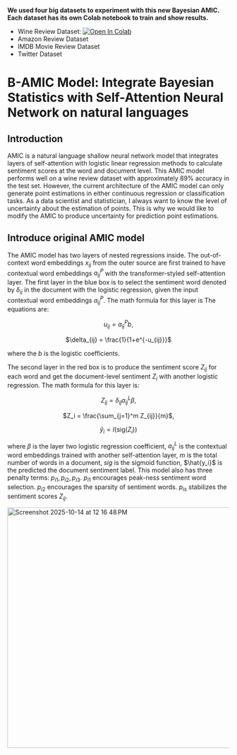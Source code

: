 **We used four big datasets to experiment with this new Bayesian AMIC. Each dataset has its own Colab notebook to train and show results.**
- Wine Review Dataset: [![Open In Colab](https://colab.research.google.com/assets/colab-badge.svg)]([https://drive.google.com/file/d/1k3KSQ5dcG12yMKW6MVCOGYtQTZOUyerz/view?usp=drive_link](https://colab.research.google.com/drive/1k3KSQ5dcG12yMKW6MVCOGYtQTZOUyerz))
- Amazon Review Dataset
- IMDB Movie Review Dataset
- Twitter Dataset


# B-AMIC Model: Integrate Bayesian Statistics with Self-Attention Neural Network on natural languages

## Introduction
AMIC is a natural language shallow neural network model that integrates layers of self-attention with
logistic linear regression methods to calculate sentiment scores at the word and document level. This AMIC
model performs well on a wine review dataset with approximately 89% accuracy in the test set. However, the
current architecture of the AMIC model can only generate point estimations in either continuous regression
or classification tasks. As a data scientist and statistician, I always want to know the level of uncertainty
about the estimation of points. This is why we would like to modify the AMIC to produce uncertainty for
prediction point estimations.

## Introduce original AMIC model
The AMIC model has two layers of nested regressions inside. The out-of-context word embeddings $x_{ij}$ from the outer source are first trained to have contextual word embeddings $a_{ij}^P$ with the transformer-styled self-attention layer. The first layer in the blue box is to select the sentiment word denoted by $\delta_{ij}$ in the document with the logistic regression, given the input contextual word embeddings $a_{ij}^P$. The math formula for this layer is 
The equations are:

<div align="center">

$u_{ij} = a_{ij}^P b$,

$\delta_{ij} = \frac{1}{1+e^{-u_{ij}}}$

</div>

where the $b$ is the logistic coefficients.

The second layer in the red box is to produce the sentiment score $Z_{ij}$ for each word and get the document-level sentiment $Z_i$ with another logistic regression. The math formula for this layer is:

<div align="center">

$Z_{ij} = \delta_{ij} a_{ij}^L \beta$,

$Z_i = \frac{\sum_{j=1}^m Z_{ij}}{m}$,

$\hat{y}_i=I\left(\text{sig}\left(Z_i\right)\right)$

</div>
 
where $\beta$ is the layer two logistic regression coefficient, $a_{ij}^L$ is the contextual word embeddings trained with another self-attention layer, $m$ is the total number of words in a document, $sig$ is the sigmoid function, $\hat{y_i}$ is the predicted the document sentiment label. This model also has three penalty terms: $p_{i1}, p_{i2}, p_{i3}$. $p_{i1}$ encourages peak-ness sentiment word selection. $p_{i2}$ encourages the sparsity of sentiment words. $p_{is}$ stabilizes the sentiment scores $Z_{ij}$.



<img width="991" height="544" alt="Screenshot 2025-10-14 at 12 16 48 PM" src="https://github.com/user-attachments/assets/5991094b-0de4-463b-9cc1-ec3b6bd2308e" />

